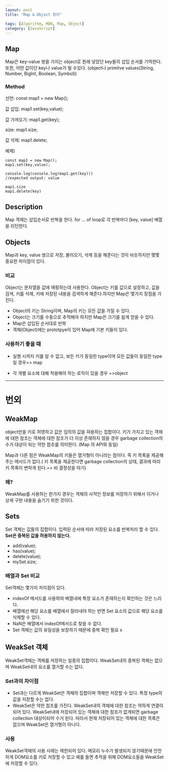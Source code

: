 ```yaml
---
layout: post
title: "Map & Object 정리"

tags: [Algorithm, MDN, Map, Object]
category: [JavaScript]
---
```


## Map

Map은 key-value 쌍을 가지는 object로 원래 넣었던 key들의 삽입 순서를 기억한다. 또한, 어떤 값이던 key나 value가 될 수있다. (object나 primitve values(String, Number, BigInt, Boolean, Symbol))

### Method

선언: const map1 = new Map();

값 삽입: map1.set(key,value);

값 가져오기: map1.get(key);

size: map1.size;

값 삭제: map1.delete;

예제)

    const map1 = new Map();
    map1.set(key,value);

    console.log(console.log(map1.get(key)))
    //expected output: value

    map1.size
    map1.delete(key)

## Description

Map 객체는 삽입순서로 반복을 한다. for ... of loop로 각 반복마다 [key, value] 배열을 리턴한다.

## Objects

Map과 key, value 쌍으로 저장, 불러오기, 삭제 등을 해준다는 것이 비슷하지만 몇몇 중요한 차이점이 있다.

### 비교

Object는 문자열을 값에 매핑하는데 사용한다.
Object는 키를 값으로 설정하고, 값을 검색, 키를 삭제, 키에 저장된 내용을 검색하게 해준다.하지만 Map은 몇가지 장점을 가진다.

- Object의 키는 String이며, Map의 키는 모든 값을 가질 수 있다.
- Object는 크기를 수동으로 추적해야 하지만 Map은 크기를 쉽게 얻을 수 있다.
- Map은 삽입된 순서대로 반복
- 객체(Object)에는 prototpye이 있어 Map에 기본 키들이 있다.

### 사용하기 좋을 때

- 실행 시까지 키를 알 수 없고, 보든 키가 동일한 type이며 모든 값들이 동일한 type일 경우=> map

- 각 개별 요소에 대해 적용해야 하는 로직이 있을 경우 =>object

---

# 번외

## WeakMap

object만을 키로 허영하고 값은 임의의 값을 혀용하는 집합이다. 키가 가지고 있는 객체에 대한 참조는 객체에 대한 참조가 더 이상 존재하지 않을 경우 garbage collection의 수거 대상이 되는 약한 참조를 의미한다.
(Map 의 API와 동일)

Map과 다른 점은 WeakMap의 키들은 열거형이 아니라는 점이다. 즉 키 목록을 제공해 주는 메서드가 없다.( 키 목록을 제공한다면 garbage collection의 상태, 결과에 따라 키 목록이 변하게 된다.=> 비 결정성을 야기)

### 왜?

WeakMap를 사용하는 한가지 경우는 객체의 사적인 정보를 저장하기 위해서 이거나 상세 구현 내용을 숨기기 위한 것이다.

## Sets

Set 객체는 값들의 집합이다. 입력된 순서에 따라 저장된 요소를 반복처리 할 수 있다. <b>Set은 중복된 값을 허용하지 않는다.</b>

- add(value);
- has(value);
- delete(value);
- mySet.size;

### 배열과 Set 비교

Set객체는 몇가지 차이점이 있다.

- indexOf 메서드를 사용하여 배열내에 특정 요소가 존재하는지 확인하는 것은 느리다.
- 배열에선 해당 요소를 배열에서 잘라내야 하는 반면 Set 요소의 값으로 해당 요소를 삭제할 수 있다.
- NaN은 배열에서 indexOf메서드로 찾을 수 없다.
- Set 객체는 값의 유일성을 보장하기 때문에 중복 확인 필요 x

## WeakSet 객체

WeakSet객체는 객체를 저장하는 일종의 집합이다. WeakSet내의 중복된 객체는 없으며 WeakSet내의 요소를 열거할 수는 없다.

### Set과의 차이점

- Set과는 다르게 WeakSet은 객체의 집합이며 객체만 저장할 수 있다. 특정 type의 값을 저장할 수는 없다.
- WeakSet은 약한 참조를 가진다. WeakSet내의 객체에 대한 참조는 약하게 연결이 되어 있다. WeakSet내에 저장되어 있는 객체에 대한 참조가 없게되면 garbage collection 대상이되어 수거 된다. 따라서 현재 저장되어 있는 객체에 대한 목록은 없으며 WeakSet은 열거형이 아니다.

### 사용

WeakSet객체의 사용 사례는 제한되어 있다. 메모리 누수가 발생되지 않기때문에 안전하게 DOM요소를 키로 저장할 수 있고 예를 들면 추적을 위해 DOM요소들을 WeakSet에 저장할 수 있다.
